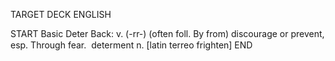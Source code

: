 TARGET DECK
ENGLISH

START
Basic
Deter
Back: v. (-rr-) (often foll. By from) discourage or prevent, esp. Through fear.  determent n. [latin terreo frighten]
END

